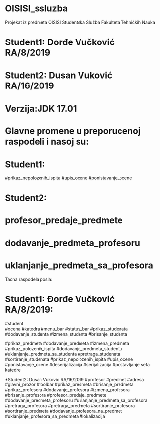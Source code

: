 # OISISI_ssluzba
Projekat iz predmeta OISISI Studentska Služba Fakulteta Tehničkih Nauka

# Student1: Đorđe Vučković RA/8/2019
# Student2:  Dusan Vuković RA/16/2019

# Verzija:JDK 17.01

# Glavne promene u preporucenoj raspodeli i nasoj su:

# Student1: 

#prikaz_nepolozenih_ispita
#upis_ocene
#ponistavanje_ocene
 
 # Student2:

# profesor_predaje_predmete
# dodavanje_predmeta_profesoru
# uklanjanje_predmeta_sa_profesora

Tacna raspodela posla:

# Student1: Đorđe Vučković RA/8/2019:

#student                                
#ocena
#katedra
#menu_bar
#status_bar
#prikaz_studenata
#dodavanje_studenta
#izmena_studenta
#brisanje_studenta

#prikaz_predmeta
#dodavanje_predmeta
#izmena_predmeta
#prikaz_polozenih_ispita
#dodavanje_predmeta_studentu
#uklanjanje_predmeta_sa_studenta
#pretraga_studenata
#sortiranje_studenata
#prikaz_nepolozenih_ispita
#upis_ocene 
#ponistavanje_ocene
#deserijalizacija
#serijalizacija
#postavljanje sefa katedre


*Student2:  Dusan Vukovic RA/16/2019
#profesor
#predmet
#adresa
#glavni_prozor
#toolbar
#prikaz_predmeta
#brisanje_predmeta
#prikaz_profesora
#dodavanje_profesora
#izmena_profesora
#brisanje_profesora
#profesor_predaje_predmete
#dodavanje_predmeta_profesoru
#uklanjanje_predmeta_sa_profesora
#pretraga_profesora
#pretraga_predmeta
#sortiranje_profesora
#sortiranje_predmeta
#dodavanje_profesora_na_predmet
#uklanjanje_profesora_sa_predmeta
#lokalizacija

